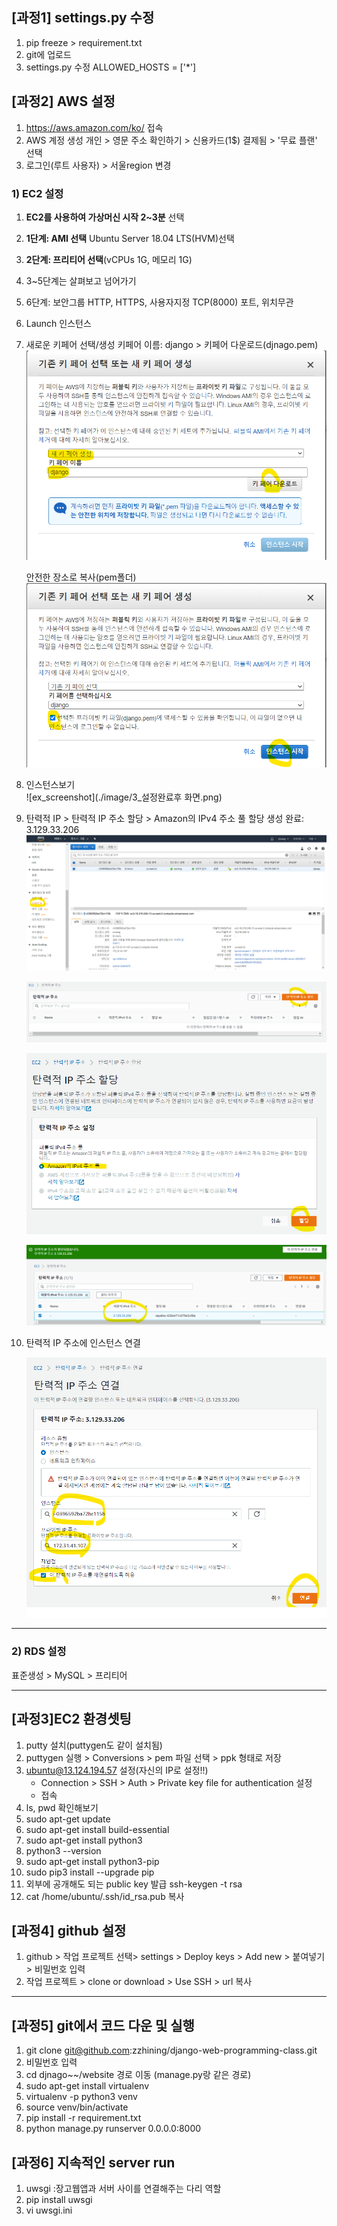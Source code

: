 ## [과정1] settings.py 수정

1. pip freeze > requirement.txt
2. git에 업로드
3. settings.py 수정
ALLOWED_HOSTS = ['*']

## [과정2] AWS 설정

1. https://aws.amazon.com/ko/ 접속
2. AWS 계정 생성 
  개인 > 영문 주소 확인하기 > 신용카드(1$) 결제됨 > '무료 플랜' 선택
3. 로그인(루트 사용자) > 서울region 변경

###  1) EC2 설정

1. **EC2를 사용하여 가상머신 시작 2~3분** 선택
2. **1단계: AMI 선택**
  Ubuntu Server 18.04 LTS(HVM)선택
3. **2단계: 프리티어 선택**(vCPUs 1G, 메모리 1G)
4. 3~5단계는 살펴보고 넘어가기
5. 6단계: 보안그룹
  HTTP, HTTPS, 사용자지정 TCP(8000) 포트, 위치무관
6. Launch 인스턴스
7. 새로운 키페어 선택/생성
   키페어 이름: django  > 키페어 다운로드(djnago.pem)  
     ![ex_screenshot](./image/1_키페어생성.png)
     
     
     
   안전한 장소로 복사(pem폴더)  
     ![ex_screenshot](./image/2_키페어선택.png)


8. 인스턴스보기  
     ![ex_screenshot](./image/3_설정완료후 화면.png)
 
 
9. 탄력적 IP > 탄력적 IP 주소 할당 > Amazon의 IPv4 주소 풀 할당
   생성 완료: 3.129.33.206
   ![ex_screenshot](./image/4_탄력적IP.png)
   
   
   ![ex_screenshot](./image/5_탄력적IP주소할당.png)
   
   
   ![ex_screenshot](./image/6_할당.png)
   
   
   ![ex_screenshot](./image/7_탄력적주소.png)
   
10. 탄력적 IP 주소에 인스턴스 연결


    ![ex_screenshot](./image/8_탄력적주소_연결.png)

----------------------------------------------------------
### 2) RDS 설정

표준생성 > MySQL > 프리티어

----------------------------------------------------------
## [과정3]EC2 환경셋팅

1. putty 설치(puttygen도 같이 설치됨)
2. puttygen 실행 > Conversions > pem 파일 선택 > ppk 형태로 저장
3. ubuntu@13.124.194.57 설정(자신의 IP로 설정!!)
   - Connection > SSH > Auth > Private key file for authentication 설정
   - 접속
4. ls, pwd 확인해보기
5. sudo apt-get update
6. sudo apt-get install build-essential
7. sudo apt-get install python3
8. python3 --version
9. sudo apt-get install python3-pip
10. sudo pip3 install --upgrade pip
11. 외부에 공개해도 되는 public key 발급
      ssh-keygen -t rsa
12. cat /home/ubuntu/.ssh/id_rsa.pub
     복사

## [과정4] github 설정

1. github > 작업 프로젝트 선택> settings > Deploy keys > Add new > 붙여넣기 > 비밀번호 입력
2. 작업 프로젝트 > clone or download > Use SSH > url 복사

-----------------------------------------
## [과정5] git에서 코드 다운 및 실행

1. git clone git@github.com:zzhining/django-web-programming-class.git
2. 비밀번호 입력
3. cd djnago~~/website 경로 이동 (manage.py랑 같은 경로)
4. sudo apt-get install virtualenv
5. virtualenv -p python3 venv
6. source venv/bin/activate
7. pip install -r requirement.txt
8. python manage.py runserver 0.0.0.0:8000

## [과정6] 지속적인  server run

1. uwsgi :장고웹앱과 서버 사이를 연결해주는 다리 역할
2. pip install uwsgi
3. vi uwsgi.ini

